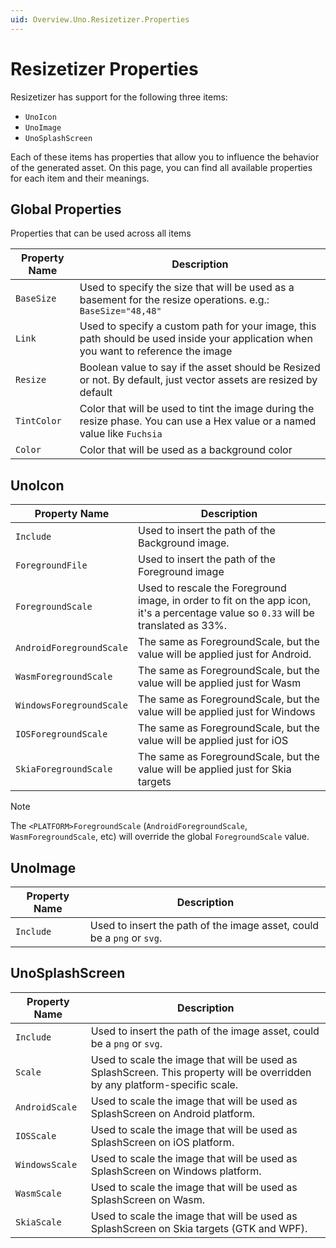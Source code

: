 ```yaml
---
uid: Overview.Uno.Resizetizer.Properties
---
```


# Resizetizer Properties

Resizetizer has support for the following three items:

* `UnoIcon`
* `UnoImage`
* `UnoSplashScreen`

Each of these items has properties that allow you to influence the behavior of the generated asset. On this page, you can find all available properties for each item and their meanings.

## Global Properties

Properties that can be used across all items

| Property Name | Description                                                                                                                         |
|---------------|-------------------------------------------------------------------------------------------------------------------------------------|
| `BaseSize`    | Used to specify the size that will be used as a basement for the resize operations. e.g.: `BaseSize="48,48"`                        |
| `Link`        | Used to specify a custom path for your image, this path should be used inside your application when you want to reference the image |
| `Resize`      | Boolean value to say if the asset should be Resized or not. By default, just vector assets are resized by default                   |
| `TintColor`   | Color that will be used to tint the image during the resize phase. You can use a Hex value or a named value like `Fuchsia`          |
| `Color`       | Color that will be used as a background color                                                                                       |

## UnoIcon

| Property Name            | Description                                                                                                                           |
|--------------------------|---------------------------------------------------------------------------------------------------------------------------------------|
| `Include`                | Used to insert the path of the Background image.                                                                                      |
| `ForegroundFile`         | Used to insert the path of the Foreground image                                                                                       |
| `ForegroundScale`        | Used to rescale the Foreground image, in order to fit on the app icon, it's a percentage value so `0.33` will be translated as 33%.   |
| `AndroidForegroundScale` | The same as ForegroundScale, but the value will be applied just for Android.                                                          |
| `WasmForegroundScale`    | The same as ForegroundScale, but the value will be applied just for Wasm                                                              |
| `WindowsForegroundScale` | The same as ForegroundScale, but the value will be applied just for Windows                                                           |
| `IOSForegroundScale`     | The same as ForegroundScale, but the value will be applied just for iOS                                                               |
| `SkiaForegroundScale`    | The same as ForegroundScale, but the value will be applied just for Skia targets                                                      |

> [!NOTE]
> The `<PLATFORM>ForegroundScale` (`AndroidForegroundScale`, `WasmForegroundScale`, etc) will override the global `ForegroundScale` value.

## UnoImage

| Property Name | Description                                                            |
|---------------|------------------------------------------------------------------------|
| `Include`     | Used to insert the path of the image asset, could be a `png` or `svg`. |

## UnoSplashScreen

| Property Name  | Description                                                                                                                 |
|----------------|-----------------------------------------------------------------------------------------------------------------------------|
| `Include`      | Used to insert the path of the image asset, could be a `png` or `svg`.                                                      |
| `Scale`        | Used to scale the image that will be used as SplashScreen. This property will be overridden by any platform-specific scale. |
| `AndroidScale` | Used to scale the image that will be used as SplashScreen on Android platform.                                              |
| `IOSScale`     | Used to scale the image that will be used as SplashScreen on iOS platform.                                                  |
| `WindowsScale` | Used to scale the image that will be used as SplashScreen on Windows platform.                                              |
| `WasmScale`    | Used to scale the image that will be used as SplashScreen on Wasm.                                                          |
| `SkiaScale`    | Used to scale the image that will be used as SplashScreen on Skia targets (GTK and WPF).                                    |
